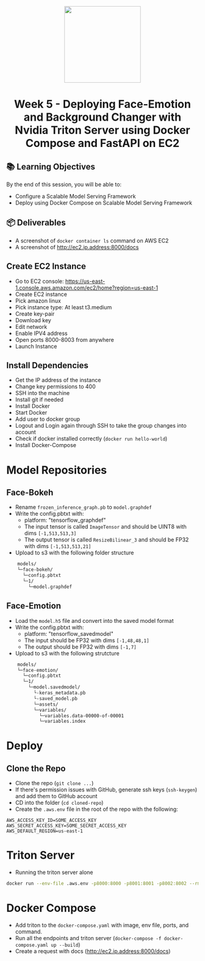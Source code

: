 <p align = "center" draggable=”false”
   ><img src="https://user-images.githubusercontent.com/37101144/161836199-fdb0219d-0361-4988-bf26-48b0fad160a3.png"
     width="200px"
     height="auto"/>
</p>



# <h1 align="center" id="heading">Week 5 - Deploying Face-Emotion and Background Changer with Nvidia Triton Server using Docker Compose and FastAPI on EC2</h1>

## 📚 Learning Objectives

By the end of this session, you will be able to:

- Configure a Scalable Model Serving Framework
- Deploy using Docker Compose on Scalable Model Serving Framework

## 📦 Deliverables
- A screenshot of `docker container ls` command on AWS EC2
- A screenshot of http://ec2.ip.address:8000/docs

## Create EC2 Instance

- Go to EC2 console: <https://us-east-1.console.aws.amazon.com/ec2/home?region=us-east-1>
- Create EC2 instance
- Pick amazon linux
- Pick instance type: At least t3.medium
- Create key-pair
- Download key
- Edit network
- Enable IPV4 address
- Open ports 8000-8003 from anywhere
- Launch Instance

## Install Dependencies

- Get the IP address of the instance
- Change key permissions to 400
- SSH into the machine
- Install git if needed
- Install Docker
- Start Docker
- Add user to docker group
- Logout and Login again through SSH to take the group changes into account
- Check if docker installed correctly (`docker run hello-world`)
- Install Docker-Compose

# Model Repositories

## Face-Bokeh

- Rename `frozen_inference_graph.pb` to `model.graphdef`
- Write the config.pbtxt with:
  - platform: "tensorflow_graphdef"
  - The input tensor is called `ImageTensor` and should be UINT8 with dims `[-1,513,513,3]`
  - The output tensor is called `ResizeBilinear_3` and should be FP32 with dims `[-1,513,513,21]`
- Upload to s3 with the following folder structure

```bash
    models/
    └─face-bokeh/
      └─config.pbtxt
      └─1/
        └─model.graphdef
```

## Face-Emotion

- Load the `model.h5` file and convert into the saved model format
- Write the config.pbtxt with:
  - platform: "tensorflow_savedmodel"
  - The input should be FP32 with dims `[-1,48,48,1]`
  - The output should be FP32 with dims `[-1,7]`
- Upload to s3 with the following strutcture

```bash
    models/
    └─face-emotion/
      └─config.pbtxt
      └─1/
        └─model.savedmodel/
          └-keras_metadata.pb
          └-saved_model.pb
          └─assets/
          └─variables/
            └─variables.data-00000-of-00001
            └─variables.index
```

# Deploy

## Clone the Repo

- Clone the repo (`git clone ...`)
- If there's permission issues with GitHub, generate ssh keys (`ssh-keygen`) and add them to GitHub account
- CD into the folder (`cd cloned-repo`)
- Create the `.aws.env` file in the root of the repo with the following:

```
AWS_ACCESS_KEY_ID=SOME_ACCESS_KEY
AWS_SECRET_ACCESS_KEY=SOME_SECRET_ACCESS_KEY
AWS_DEFAULT_REGION=us-east-1
```

# Triton Server

- Running the triton server alone

```bash
docker run --env-file .aws.env -p8000:8000 -p8001:8001 -p8002:8002 --rm --net=host nvcr.io/nvidia/tritonserver:22.06-py3 tritonserver --model-repository=s3://triton-repository/models/
```

# Docker Compose

- Add triton to the `docker-compose.yaml` with image, env file, ports, and command.
- Run all the endpoints and triton server (`docker-compose -f docker-compose.yaml up --build`)
- Create a request with docs (<http://ec2.ip.address:8000/docs>)
